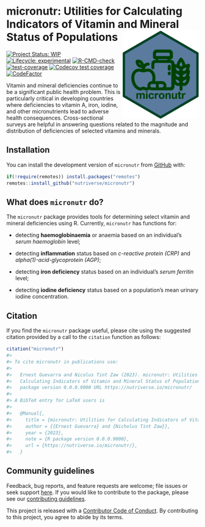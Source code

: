 
<!-- README.md is generated from README.Rmd. Please edit that file -->

# micronutr: Utilities for Calculating Indicators of Vitamin and Mineral Status of Populations <img src="man/figures/logo.png" width="200px" align="right" />

<!-- badges: start -->

[![Project Status:
WIP](https://www.repostatus.org/badges/latest/wip.svg)](https://www.repostatus.org/#wip)
[![Lifecycle:
experimental](https://img.shields.io/badge/lifecycle-experimental-orange.svg)](https://lifecycle.r-lib.org/articles/stages.html#experimental)
[![R-CMD-check](https://github.com/nutriverse/micronutr/actions/workflows/R-CMD-check.yaml/badge.svg)](https://github.com/nutriverse/micronutr/actions/workflows/R-CMD-check.yaml)
[![test-coverage](https://github.com/nutriverse/micronutr/actions/workflows/test-coverage.yaml/badge.svg)](https://github.com/nutriverse/micronutr/actions/workflows/test-coverage.yaml)
[![Codecov test
coverage](https://codecov.io/gh/nutriverse/micronutr/branch/main/graph/badge.svg)](https://app.codecov.io/gh/nutriverse/micronutr?branch=main)
[![CodeFactor](https://www.codefactor.io/repository/github/nutriverse/micronutr/badge)](https://www.codefactor.io/repository/github/nutriverse/micronutr)
<!-- badges: end -->

Vitamin and mineral deficiencies continue to be a significant public
health problem. This is particularly critical in developing countries
where deficiencies to vitamin A, iron, iodine, and other micronutrients
lead to adverse health consequences. Cross-sectional surveys are helpful
in answering questions related to the magnitude and distribution of
deficiencies of selected vitamins and minerals.

## Installation

You can install the development version of `micronutr` from
[GitHub](https://github.com/nutriverse/micronutr) with:

``` r
if(!require(remotes)) install.packages("remotes")
remotes::install_github("nutriverse/micronutr")
```

## What does `micronutr` do?

The `micronutr` package provides tools for determining select vitamin
and mineral deficiencies using R. Currently, `micronutr` has functions
for:

- detecting **haemoglobinaemia** or anaemia based on an individual’s
  *serum haemoglobin* level;

- detecting **inflammation** status based on *c-reactive protein (CRP)*
  and *alpha(1)-acid-glycoprotein (AGP)*;

- detecting **iron deficiency** status based on an individual’s *serum
  ferritin* level;

- detecting **iodine deficiency** status based on a population’s mean
  urinary iodine concentration.

<!---
These functions were developed based on current best practice described in the following guidelines, publications, and peer-reviewed journal articles:

1. 
--->

## Citation

If you find the `micronutr` package useful, please cite using the
suggested citation provided by a call to the `citation` function as
follows:

``` r
citation("micronutr")
#> 
#> To cite micronutr in publications use:
#> 
#>   Ernest Guevarra and Nicolus Tint Zaw (2023). micronutr: Utilities for
#>   Calculating Indicators of Vitamin and Mineral Status of Populations R
#>   package version 0.0.0.9000 URL https://nutriverse.io/micronutr/
#> 
#> A BibTeX entry for LaTeX users is
#> 
#>   @Manual{,
#>     title = {micronutr: Utilities for Calculating Indicators of Vitamin and Mineral Status of Populations},
#>     author = {{Ernest Guevarra} and {Nicholus Tint Zaw}},
#>     year = {2023},
#>     note = {R package version 0.0.0.9000},
#>     url = {https://nutriverse.io/micronutr/},
#>   }
```

## Community guidelines

Feedback, bug reports, and feature requests are welcome; file issues or
seek support [here](https://github.com/nutriverse/micronutr/issues). If
you would like to contribute to the package, please see our
[contributing
guidelines](https://nutriverse.io/micronutr/CONTRIBUTING.html).

This project is released with a [Contributor Code of
Conduct](https://contributor-covenant.org/version/2/0/CODE_OF_CONDUCT.html).
By contributing to this project, you agree to abide by its terms.

